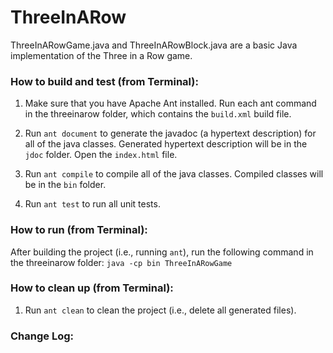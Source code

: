 # ThreeInARow
ThreeInARowGame.java and ThreeInARowBlock.java are a basic Java implementation of the Three in a Row game.

### How to build and test (from Terminal):

1. Make sure that you have Apache Ant installed. Run each ant command in the threeinarow folder, which contains the `build.xml` build file.

2. Run `ant document` to generate the javadoc (a hypertext description) for all of the java classes. Generated hypertext description will be in the `jdoc` folder. Open the `index.html` file. 

3. Run `ant compile` to compile all of the java classes. Compiled classes will be in the `bin` folder.

4. Run `ant test` to run all unit tests.

### How to run (from Terminal):

After building the project (i.e., running `ant`), run the following command in the threeinarow folder: `java -cp bin ThreeInARowGame`

### How to clean up (from Terminal):

1. Run `ant clean` to clean the project (i.e., delete all generated files).

### Change Log:
